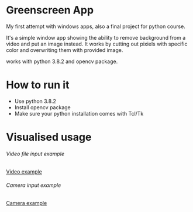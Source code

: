 # Greenscreen App

My first attempt with windows apps, also a final project for python course. 

It's a simple window app showing the ability to remove background from a video and put an image instead. It works by cutting out pixiels with specific color and overwriting them with provided image. 

works with python 3.8.2 and opencv package. 

# How to run it

- Use python 3.8.2
- Install opencv package
- Make sure your python installation comes with Tcl/Tk

# Visualised usage

###### Video file input example
[Video example](https://i.imgur.com/wZ49MjX.mp4)

###### Camera input example
[Camera example](https://i.imgur.com/Da0mpES.mp4)
